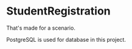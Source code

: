 # StudentRegistration
That's made for a scenario.

PostgreSQL is used for database in this project.
